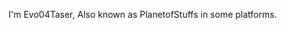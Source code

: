 I'm Evo04Taser, Also known as PlanetofStuffs in some platforms.

<!---
Evo04Taser/Evo04Taser is a ✨ special ✨ repository because its `README.md` (this file) appears on your GitHub profile.
You can click the Preview link to take a look at your changes.
--->
